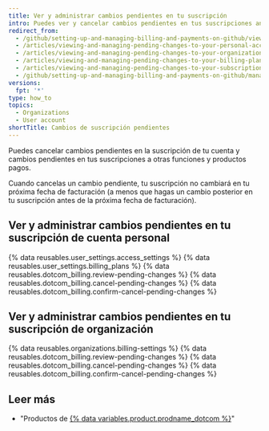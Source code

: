 ```yaml
---
title: Ver y administrar cambios pendientes en tu suscripción
intro: Puedes ver y cancelar cambios pendientes en tus suscripciones antes de que se hagan efectivas en la próxima fecha de facturación.
redirect_from:
  - /github/setting-up-and-managing-billing-and-payments-on-github/viewing-and-managing-pending-changes-to-your-subscription
  - /articles/viewing-and-managing-pending-changes-to-your-personal-account-s-billing-plan/
  - /articles/viewing-and-managing-pending-changes-to-your-organization-s-billing-plan/
  - /articles/viewing-and-managing-pending-changes-to-your-billing-plan/
  - /articles/viewing-and-managing-pending-changes-to-your-subscription
  - /github/setting-up-and-managing-billing-and-payments-on-github/managing-billing-for-your-github-account/viewing-and-managing-pending-changes-to-your-subscription
versions:
  fpt: '*'
type: how_to
topics:
  - Organizations
  - User account
shortTitle: Cambios de suscripción pendientes
---
```


Puedes cancelar cambios pendientes en la suscripción de tu cuenta y cambios pendientes en tus suscripciones a otras funciones y productos pagos.

Cuando cancelas un cambio pendiente, tu suscripción no cambiará en tu próxima fecha de facturación (a menos que hagas un cambio posterior en tu suscripción antes de la próxima fecha de facturación).

## Ver y administrar cambios pendientes en tu suscripción de cuenta personal

{% data reusables.user_settings.access_settings %}
{% data reusables.user_settings.billing_plans %}
{% data reusables.dotcom_billing.review-pending-changes %}
{% data reusables.dotcom_billing.cancel-pending-changes %}
{% data reusables.dotcom_billing.confirm-cancel-pending-changes %}

## Ver y administrar cambios pendientes en tu suscripción de organización

{% data reusables.organizations.billing-settings %}
{% data reusables.dotcom_billing.review-pending-changes %}
{% data reusables.dotcom_billing.cancel-pending-changes %}
{% data reusables.dotcom_billing.confirm-cancel-pending-changes %}

## Leer más

- "Productos de [{% data variables.product.prodname_dotcom %}](/articles/github-s-products)"
